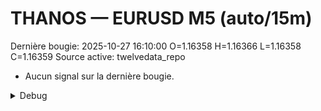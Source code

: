 # THANOS — EURUSD M5 (auto/15m)
Dernière bougie: 2025-10-27 16:10:00  O=1.16358  H=1.16366  L=1.16358  C=1.16359
Source active: twelvedata_repo

- Aucun signal sur la dernière bougie.

<details><summary>Debug</summary>

- TD_API_KEY manquant.

</details>
